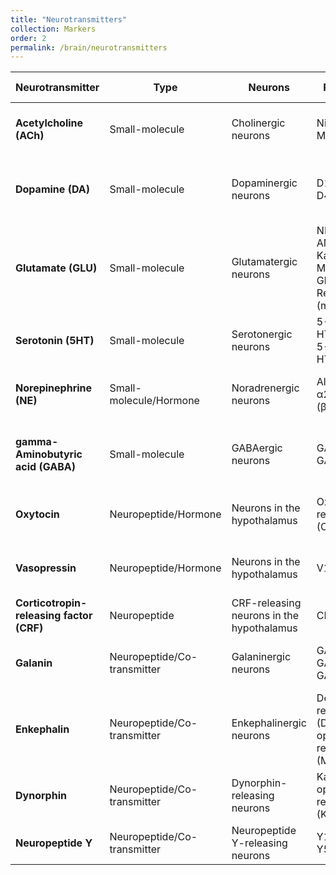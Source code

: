 ```yaml
---
title: "Neurotransmitters"
collection: Markers
order: 2
permalink: /brain/neurotransmitters
---
```


| **Neurotransmitter**          | **Type**                | **Neurons**                            | **Receptors**                                           | **Brain Parts/Nuclei**                                   |
|-------------------------------|-------------------------|----------------------------------------|----------------------------------------------------------|----------------------------------------------------------|
| **Acetylcholine (ACh)**        | Small-molecule           | Cholinergic neurons                    | Nicotinic, Muscarinic                                     | Basal forebrain, brainstem nuclei                         |
| **Dopamine (DA)**              | Small-molecule           | Dopaminergic neurons                   | D1, D2, D3, D4, D5                                         | Substantia nigra, ventral tegmental area (VTA), hypothalamus |
| **Glutamate (GLU)**            | Small-molecule           | Glutamatergic neurons                  | NMDA, AMPA, Kainate, Metabotropic Glutamate Receptors (mGluRs) | Cortex, hippocampus, amygdala                              |
| **Serotonin (5HT)**            | Small-molecule           | Serotonergic neurons                   | 5-HT1, 5-HT2, 5-HT3, 5-HT4, 5-HT6, 5-HT7                   | Raphe nuclei                                             |
| **Norepinephrine (NE)**        | Small-molecule/Hormone   | Noradrenergic neurons                  | Alpha (α1, α2), Beta (β1, β2, β3)                          | Locus coeruleus, lateral tegmental area                   |
| **gamma-Aminobutyric acid (GABA)** | Small-molecule       | GABAergic neurons                      | GABA-A, GABA-B                                             | Widespread in the brain (e.g., cortex, hippocampus, striatum) |
| **Oxytocin**                   | Neuropeptide/Hormone     | Neurons in the hypothalamus            | Oxytocin receptor (OXTR)                                   | Paraventricular nucleus, supraoptic nucleus               |
| **Vasopressin**                | Neuropeptide/Hormone     | Neurons in the hypothalamus            | V1a, V1b, V2                                                | Paraventricular nucleus, supraoptic nucleus               |
| **Corticotropin-releasing factor (CRF)** | Neuropeptide  | CRF-releasing neurons in the hypothalamus | CRF1, CRF2                                                  | Paraventricular nucleus of the hypothalamus               |
| **Galanin**                    | Neuropeptide/Co-transmitter | Galaninergic neurons                   | GALR1, GALR2, GALR3                                          | Various nuclei, including the hypothalamus and brainstem  |
| **Enkephalin**                 | Neuropeptide/Co-transmitter | Enkephalinergic neurons                | Delta-opioid receptor (DOR), Mu-opioid receptor (MOR)       | Striatum, amygdala, spinal cord                            |
| **Dynorphin**                  | Neuropeptide/Co-transmitter | Dynorphin-releasing neurons            | Kappa-opioid receptor (KOR)                                  | Striatum, hypothalamus                                    |
| **Neuropeptide Y**             | Neuropeptide/Co-transmitter | Neuropeptide Y-releasing neurons       | Y1, Y2, Y4, Y5                                              | Hypothalamus, cortex                                      |
